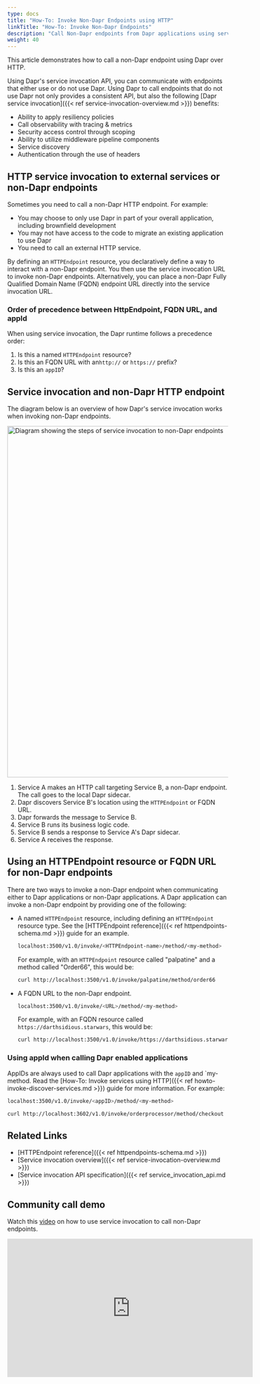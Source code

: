 ```yaml
---
type: docs
title: "How-To: Invoke Non-Dapr Endpoints using HTTP"
linkTitle: "How-To: Invoke Non-Dapr Endpoints"
description: "Call Non-Dapr endpoints from Dapr applications using service invocation"
weight: 40
---
```


This article demonstrates how to call a non-Dapr endpoint using Dapr over HTTP.

Using Dapr's service invocation API, you can communicate with endpoints that either use or do not use Dapr. Using Dapr to call endpoints that do not use Dapr not only provides a consistent API, but also the following [Dapr service invocation]({{< ref service-invocation-overview.md >}}) benefits:

- Ability to apply resiliency policies
- Call observability with tracing & metrics
- Security access control through scoping
- Ability to utilize middleware pipeline components
- Service discovery
- Authentication through the use of headers

## HTTP service invocation to external services or non-Dapr endpoints
Sometimes you need to call a non-Dapr HTTP endpoint. For example:
- You may choose to only use Dapr in part of your overall application, including brownfield development
- You may not have access to the code to migrate an existing application to use Dapr
- You need to call an external HTTP service.

By defining an `HTTPEndpoint` resource, you declaratively define a way to interact with a non-Dapr endpoint. You then use the service invocation URL to invoke non-Dapr endpoints. Alternatively, you can place a non-Dapr Fully Qualified Domain Name (FQDN) endpoint URL directly into the service invocation URL.

### Order of precedence between HttpEndpoint, FQDN URL, and appId
When using service invocation, the Dapr runtime follows a precedence order:

1. Is this a named `HTTPEndpoint` resource?
2. Is this an FQDN URL with an`http://` or `https://` prefix?
3. Is this an `appID`?

## Service invocation and non-Dapr HTTP endpoint
The diagram below is an overview of how Dapr's service invocation works when invoking non-Dapr endpoints.

<img src="/images/service-invocation-overview-non-dapr-endpoint.png" width=800 alt="Diagram showing the steps of service invocation to non-Dapr endpoints">

1. Service A makes an HTTP call targeting Service B, a non-Dapr endpoint. The call goes to the local Dapr sidecar.
2. Dapr discovers Service B's location using the `HTTPEndpoint` or FQDN URL.
3. Dapr forwards the message to Service B.
4. Service B runs its business logic code.
5. Service B sends a response to Service A's Dapr sidecar.
6. Service A receives the response.

## Using an HTTPEndpoint resource or FQDN URL for non-Dapr endpoints
There are two ways to invoke a non-Dapr endpoint when communicating either to Dapr applications or non-Dapr applications. A Dapr application can invoke a non-Dapr endpoint by providing one of the following:

- A named `HTTPEndpoint` resource, including defining an `HTTPEndpoint` resource type. See the [HTTPEndpoint reference]({{< ref httpendpoints-schema.md >}}) guide for an example.

    ```sh
    localhost:3500/v1.0/invoke/<HTTPEndpoint-name>/method/<my-method>
    ```

    For example, with an `HTTPEndpoint` resource called "palpatine" and a method called "Order66", this would be:
    ```sh
    curl http://localhost:3500/v1.0/invoke/palpatine/method/order66
    ```

- A FQDN URL to the non-Dapr endpoint.

    ```sh
    localhost:3500/v1.0/invoke/<URL>/method/<my-method>
    ```

    For example, with an FQDN resource called `https://darthsidious.starwars`, this would be:
    ```sh
    curl http://localhost:3500/v1.0/invoke/https://darthsidious.starwars/method/order66
    ```

### Using appId when calling Dapr enabled applications
AppIDs are always used to call Dapr applications with the `appID` and `my-method. Read the [How-To: Invoke services using HTTP]({{< ref howto-invoke-discover-services.md >}}) guide for more information. For example:

```sh
localhost:3500/v1.0/invoke/<appID>/method/<my-method>
```
```sh
curl http://localhost:3602/v1.0/invoke/orderprocessor/method/checkout
```

## Related Links

- [HTTPEndpoint reference]({{< ref httpendpoints-schema.md >}})
- [Service invocation overview]({{< ref service-invocation-overview.md >}})
- [Service invocation API specification]({{< ref service_invocation_api.md >}})

## Community call demo
Watch this [video](https://youtu.be/BEXJgLsO4hA?t=364) on how to use service invocation to call non-Dapr endpoints.
<div class="embed-responsive embed-responsive-16by9">
<iframe width="560" height="315" src="https://www.youtube-nocookie.com/embed/BEXJgLsO4hA?t=364" frameborder="0" allow="accelerometer; autoplay; clipboard-write; encrypted-media; gyroscope; picture-in-picture" allowfullscreen></iframe>
</div>
